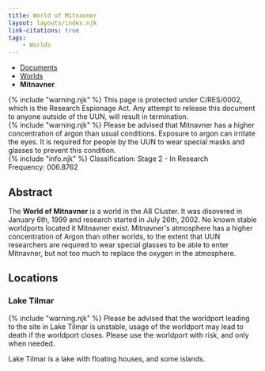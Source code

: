 ```yaml
---
title: World of Mitnavner
layout: layouts/index.njk
link-citations: true
tags:
    - Worlds
---
```


<nav class="text-sm breadcrumbs pb-5">
    <ul>
        <li><a href="/docs">Documents</a></li>
        <li><a href="/docs/world">Worlds</a></li>
        <li><b>Mitnavner</b></li>
    </ul>
</nav>

<div class="alert alert-error shadow-lg">
    <div>
        {% include "warning.njk" %}
        <span>
            This page is protected under C/RES/0002, which is the Research Espionage Act. Any attempt to release this document to anyone outside of the UUN, will result in termination.
        </span>
    </div>
</div>

<div class="alert alert-warning shadow-lg">
    <div>
        {% include "warning.njk" %}
        <span>
            Please be advised that Mitnavner has a higher concentration of argon than usual conditions. Exposure to argon can irritate the eyes. It is required for people by the UUN to wear special masks and glasses to prevent this condition.
        </span>
    </div>
</div>

<div class="alert shadow-lg">
    <div>
        {% include "info.njk" %}
        <span>
            Classification: <span class="text-orange-500">Stage 2 - In Research</span><br>
            Frequency: 006.8762
        </span>
    </div>
</div>

## Abstract
The **World of Mitnavner** is a world in the A8 Cluster. It was disovered in January 6th, 1999 and research started in July 26th, 2002. No known stable worldports located it Mitnavner exist. Mitnavner's atmosphere has a higher concentration of Argon than other worlds, to the extent that UUN researchers are required to wear special glasses to be able to enter Mitnavner, but not too much to replace the oxygen in the atmosphere.

## Locations

### Lake Tilmar
<div class="alert alert-warning shadow-lg">
    <div>
        {% include "warning.njk" %}
        <span>
        Please be advised that the worldport leading to the site in Lake Tilmar is unstable, usage of the worldport may lead to death if the worldport closes. Please use the worldport with risk, and only when needed.
        </span>
    </div>
</div>

Lake Tilmar is a lake with floating houses, and some islands.